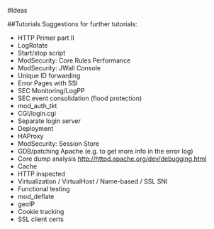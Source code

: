 #Ideas

##Tutorials
Suggestions for further tutorials:

* HTTP Primer part II
* LogRotate
* Start/stop script
* ModSecurity: Core Rules Performance
* ModSecurity: JWall Console
* Unique ID forwarding
* Error Pages with SSI
* SEC Monitoring/LogPP
* SEC event consolidation (flood protection)
* mod_auth_tkt
* CGI/login.cgi
* Separate login server
* Deployment
* HAProxy
* ModSecurity: Session Store
* GDB/patching Apache (e.g. to get more info in the error log)
* Core dump analysis http://httpd.apache.org/dev/debugging.html
* Cache
* HTTP inspected
* Virtualization / VirtualHost / Name-based / SSL SNI
* Functional testing
* mod_deflate
* geoIP
* Cookie tracking
* SSL client certs

